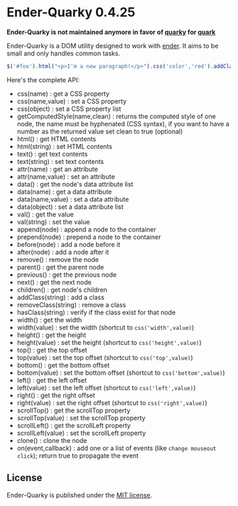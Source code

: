 Ender-Quarky 0.4.25
===================

__Ender-Quarky is not maintained anymore in favor of [quarky](https://github.com/pyrsmk/quarky) for [quark](https://github.com/pyrsmk/quark)__

Ender-Quarky is a DOM utility designed to work with [ender](http://ender.jit.su). It aims to be small and only handles common tasks.

```javascript
$('#foo').html("<p>I'm a new paragraph!</p>").css('color','red').addClass('bar');
```

Here's the complete API:

- css(name) : get a CSS property
- css(name,value) : set a CSS property
- css(object) : set a CSS property list
- getComputedStyle(name,clean) : returns the computed style of one node, the name must be hyphenated (CSS syntax), if you want to have a number as the returned value set clean to true (optional)
- html() : get HTML contents
- html(string) : set HTML contents
- text() : get text contents
- text(string) : set text contents
- attr(name) : get an attribute
- attr(name,value) : set an attribute
- data() : get the node's data attribute list
- data(name) : get a data attribute
- data(name,value) : set a data attribute
- data(object) : set a data attribute list
- val() : get the value
- val(string) : set the value
- append(node) : append a node to the container
- prepend(node) : prepend a node to the container
- before(node) : add a node before it
- after(node) : add a node after it
- remove() : remove the node
- parent() : get the parent node
- previous() : get the previous node
- next() : get the next node
- children() : get node's children
- addClass(string) : add a class
- removeClass(string) : remove a class
- hasClass(string) : verify if the class exist for that node
- width() : get the width
- width(value) : set the width (shortcut to `css('width',value)`)
- height() : get the height
- height(value) : set the height (shortcut to `css('height',value)`)
- top() : get the top offset
- top(value) : set the top offset (shortcut to `css('top',value)`)
- bottom() : get the bottom offset
- bottom(value) : set the bottom offset (shortcut to `css('bottom',value)`)
- left() : get the left offset
- left(value) : set the left offset (shortcut to `css('left',value)`)
- right() : get the right offset
- right(value) : set the right offset (shortcut to `css('right',value)`)
- scrollTop() : get the scrollTop property
- scrollTop(value) : set the scrollTop property
- scrollLeft() : get the scrollLeft property
- scrollLeft(value) : set the scrollLeft property
- clone() : clone the node
- on(event,callback) : add one or a list of events (like `change mouseout click`); return true to propagate the event

License
-------

Ender-Quarky is published under the [MIT license](http://dreamysource.mit-license.org).
